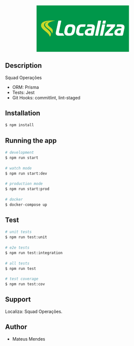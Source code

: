 <p align="center">
  <a target="blank"><img src="./assets/images/logo-localiza.png" width="300" alt="Localiza Logo" /></a>
</p>

## Description

Squad Operações
  - ORM: Prisma
  - Tests: Jest
  - Git Hooks: commitlint, lint-staged


## Installation

```bash
$ npm install
```

## Running the app

```bash
# development
$ npm run start

# watch mode
$ npm run start:dev

# production mode
$ npm run start:prod

# docker
$ docker-compose up
```

## Test

```bash
# unit tests
$ npm run test:unit

# e2e tests
$ npm run test:integration

# all tests
$ npm run test

# test coverage
$ npm run test:cov
```

## Support

Localiza: Squad Operações.

## Author

- Mateus Mendes


